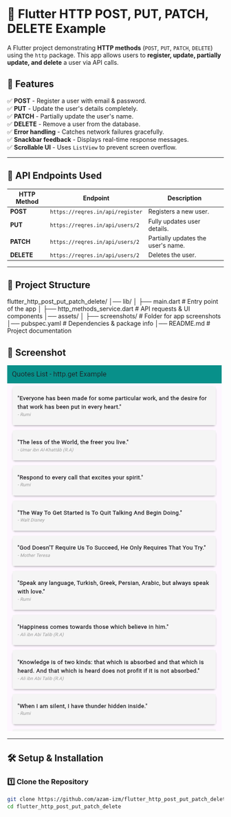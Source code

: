# 🚀 Flutter HTTP POST, PUT, PATCH, DELETE Example

A Flutter project demonstrating **HTTP methods** (`POST`, `PUT`, `PATCH`, `DELETE`) using the `http` package. This app allows users to **register, update, partially update, and delete** a user via API calls.

## 📌 Features  
✅ **POST** - Register a user with email & password.  
✅ **PUT** - Update the user's details completely.  
✅ **PATCH** - Partially update the user's name.  
✅ **DELETE** - Remove a user from the database.  
✅ **Error handling** - Catches network failures gracefully.  
✅ **Snackbar feedback** - Displays real-time response messages.  
✅ **Scrollable UI** - Uses `ListView` to prevent screen overflow.  

---

## 🔗 **API Endpoints Used**  

| HTTP Method | Endpoint                            | Description                         |
|------------|------------------------------------|-------------------------------------|
| **POST**   | `https://reqres.in/api/register`  | Registers a new user.               |
| **PUT**    | `https://reqres.in/api/users/2`   | Fully updates user details.         |
| **PATCH**  | `https://reqres.in/api/users/2`   | Partially updates the user's name.  |
| **DELETE** | `https://reqres.in/api/users/2`   | Deletes the user.                   |

---

## 📂 **Project Structure** 
flutter_http_post_put_patch_delete/
│── lib/
│   ├── main.dart                  # Entry point of the app
│   ├── http_methods_service.dart   # API requests & UI components
│── assets/
│   ├── screenshots/                # Folder for app screenshots
│── pubspec.yaml                    # Dependencies & package info
│── README.md                       # Project documentation


## 📸 **Screenshot**  

![App Screenshot](assets/screenshots/screenshot.png)  

---

## 🛠 **Setup & Installation**  

### 1️⃣ **Clone the Repository**  
```sh
git clone https://github.com/azam-izm/flutter_http_post_put_patch_delete.git
cd flutter_http_post_put_patch_delete
